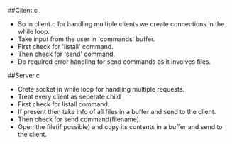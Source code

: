 ##Client.c
- So in client.c for handling multiple clients we create connections in the while loop.
- Take input from the user in 'commands' buffer.
- First check for 'listall' command.
- Then check for 'send' command.
- Do required error handling for send commands as it involves files.

##Server.c
- Crete socket in while loop for handling multiple requests.
- Treat every client as seperate child
- First check for listall command.
- If present then take info of all files in a buffer and send to the client.
- Then check for send command(filename).
- Open the file(if possible) and copy its contents in a buffer and send to the client.